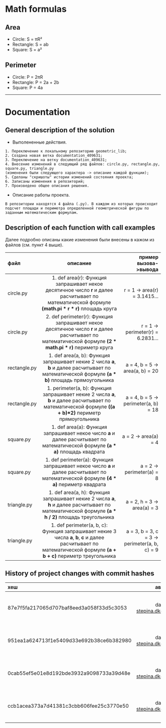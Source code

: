 # Math formulas
## Area
- Circle: S = πR²
- Rectangle: S = ab
- Square: S = a²

## Perimeter
- Circle: P = 2πR
- Rectangle: P = 2a + 2b
- Square: P = 4a

***
# Documentation

## General description of the solution
- Выполененные действия.
```
1. Переключение к локальному репозиторию geometric_lib;
2. Создана новая ветка documentation_409631;
3. Переключение на ветку documentation_409631;
4. Внесение изменений в следующий ряд файлов: circle.py, rectangle.py, square.py, triangle.py
(изменения были следующего характера -> описание каждой функции);
5. Сделаны "скришоты" истории изменений состояния проекта;
6. Записаны изменения в репозиторий;
7. Произведено общее описания решения.
```
- Описание работы проекта.
```
В репозитории находятся 4 файла (.py). В каждом из которых происходит подсчет площади и периметра определенной геометрической фигуры по заданным математическим формулам. 
```

## Description of each function with call examples
Далее подробно описаны какие изменения были внесены в кажом из файлов (см. пункт 4 выше).

файл | описание | пример вызова->вывода
:--- | :------: | -------------:
circle.py | 1. def area(r): Функция запрашивает некое десятичное число __r__ и далее расчитывает по математической формуле __(math.pi * r * r)__ площадь круга | r = 1 -> area(r) = 3.1415...
circle.py | 2. def perimeter(r): Функция запрашивает некое десятичное число __r__ и далее расчитывает по математической формуле __(2 * math.pi * r)__ периметр круга | r = 1 -> perimeter(r) = 6.2831...
rectangle.py | 1. def area(a, b): Функция запрашивает некие 2 числа  __a__, __b__ и далее расчитывает по математической формуле __(a * b)__ площадь прямоугольника | a = 4, b = 5 -> area(a, b) = 20
rectangle.py | 1. perimeter(a, b): Функция запрашивает некие 2 числа  __a__, __b__ и далее расчитывает по математической формуле __((a + b)*2)__ периметр прямоугольника | a = 4, b = 5 -> perimeter(a, b) = 18
square.py | 1. def area(a): Функция запрашивает некое число  __a__ и далее расчитывает по математической формуле __(a * a)__ площадь квадрата | a = 2 -> area(a) = 4
square.py | 1. def perimeter(a): Функция запрашивает некое число  __a__ и далее расчитывает по математической формуле __(4 * a)__ периметр квадрата | a = 2 -> perimeter(a) = 8
triangle.py | 1. def area(a, h): Функция запрашивает некие 2 числа  __a__, __h__ и далее расчитывает по математической формуле __(a * h / 2)__ площадь треугольника | a = 2, h = 3 -> area(a) = 3
triangle.py | 1. def perimeter(a, b, c): Функция запрашивает некие 3 числа  __a__, __b__, __c__ и далее расчитывает по математической формуле __(a + b + c)__ периметр треугольника | a = 3, b = 3, c = 3 -> perimeter(a, b, c) = 9

## History of project changes with commit hashes

хеш | автор | дата | описание 
:-- | :---: | :--: | -------: 
87e7f5fa217065d707baf8eed3a058f33d5c3053 | dasha <stepina.dk@yandex.ru> | Tue Sep 12 16:43:59 2023 +0300 | "Added new file"
951ea1a624713f1e5409d33e692b38ce6b382980 | dasha <stepina.dk@yandex.ru> | Tue Sep 12 16:49:59 2023 +0300 | "error edited"
0cab55ef5e01e8d192bde3932a9098733a39d48e | dasha <stepina.dk@yandex.ru> | Tue Oct 3 15:06:25 2023 +0300 | "comments added"
ccb1acea373a7d41381c3cbb606fee25c3770e50 | dasha <stepina.dk@yandex.ru> | Wed Oct 4 11:58:01 2023 +0300 | "file added"